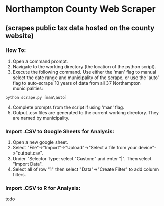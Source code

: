 # Northampton County Web Scraper
## (scrapes public tax data hosted on the county website) 

### How To:
1)	Open a command prompt.
2)	Navigate to the working directory (the location of the python script).
3)	Execute the following command. Use either the 'man' flag to manual select the date range and municipality of the scrape, or use the 'auto' flag to auto-scrape 10 years of data from all 37 Northampton municipalities:

```python scrape.py [man\auto]```

4)	Complete prompts from the script if using 'man' flag.
5)	Output .csv files are generated to the current working directory. They are named by municipality. 

### Import .CSV to Google Sheets for Analysis:
1)	Open a new google sheet.
2)	Select "File"->"Import"->"Upload"->"Select a file from your device"->"output.csv".
3)	Under "Selector Type: select "Custom:" and enter "|". Then select "Import Data".
4)	Select all of row "1" then select "Data"->"Create Filter" to add column filters.

### Import .CSV to R for Analysis:
todo
